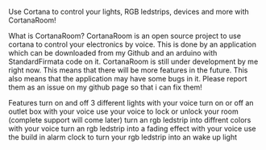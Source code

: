 Use Cortana to control your lights, RGB ledstrips, devices and more with CortanaRoom!

What is CortanaRoom?
CortanaRoom is an open source project to use cortana  to control your electronics by voice. This is done by an application which can be downloaded from my Github and an arduino with StandardFirmata code on it. CortanaRoom is still under development by me right now. This means that there will be more features in the future. This also means that the application may have some bugs in it. Please report them as an issue on my github page so that i can fix them!

Features
turn on and off 3 different lights with your voice
turn on or off an outlet box with your voice
use your voice to lock or unlock your room (complete support will come later)
turn an rgb ledstrip into diffrent colors with your voice
turn an rgb ledstrip into a fading effect with your voice
use the build in alarm clock to turn your rgb ledstrip into an wake up light

